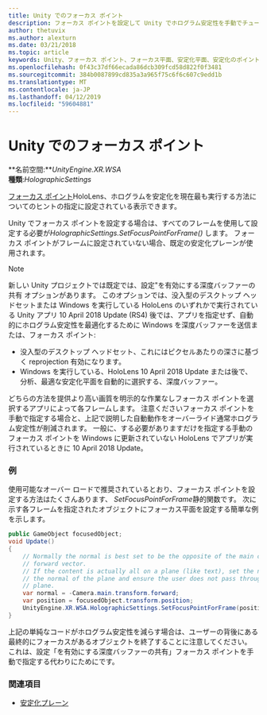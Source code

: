 ```yaml
---
title: Unity でのフォーカス ポイント
description: フォーカス ポイントを設定して Unity でホログラム安定性を手動でチューニング
author: thetuvix
ms.author: alexturn
ms.date: 03/21/2018
ms.topic: article
keywords: Unity、フォーカス ポイント、フォーカス平面、安定化平面、安定化のポイント、reprojection、LSR、深度バッファー
ms.openlocfilehash: 0f43c37df66ecada86dcb309fcd58d822f0f3481
ms.sourcegitcommit: 384b0087899cd835a3a965f75c6f6c607c9edd1b
ms.translationtype: MT
ms.contentlocale: ja-JP
ms.lasthandoff: 04/12/2019
ms.locfileid: "59604881"
---
```

# <a name="focus-point-in-unity"></a>Unity でのフォーカス ポイント

**名前空間:***UnityEngine.XR.WSA*<br>
**種類**:*HolographicSettings*

[フォーカス ポイント](hologram-stability.md#stabilization-plane)HoloLens、ホログラムを安定化を現在最も実行する方法についてのヒントの指定に設定されている表示できます。

Unity でフォーカス ポイントを設定する場合は、すべてのフレームを使用して設定する必要が*HolographicSettings.SetFocusPointForFrame()* します。 フォーカス ポイントがフレームに設定されていない場合、既定の安定化プレーンが使用されます。

> [!NOTE]
> 新しい Unity プロジェクトでは既定では、設定"を有効にする深度バッファーの共有 オプションがあります。  このオプションでは、没入型のデスクトップ ヘッドセットまたは Windows を実行している HoloLens のいずれかで実行されている Unity アプリ 10 April 2018 Update (RS4) 後では、アプリを指定せず、自動的にホログラム安定性を最適化するために Windows を深度バッファーを送信または、フォーカス ポイント:
> * 没入型のデスクトップ ヘッドセット、これにはピクセルあたりの深さに基づく reprojection 有効になります。
> * Windows を実行している、HoloLens 10 April 2018 Update または後で、分析、最適な安定化平面を自動的に選択する、深度バッファー。
>
> どちらの方法を提供より高い画質を明示的な作業なしフォーカス ポイントを選択するアプリによって各フレームします。  注意くださいフォーカス ポイントを手動で指定する場合と、上記で説明した自動動作をオーバーライド通常ホログラム安定性が削減されます。  一般に、する必要がありますだけを指定する手動のフォーカス ポイントを Windows に更新されていない HoloLens でアプリが実行されているときに 10 April 2018 Update。

### <a name="example"></a>例

使用可能なオーバー ロードで推奨されているとおり、フォーカス ポイントを設定する方法はたくさんあります、 *SetFocusPointForFrame*静的関数です。 次に示す各フレームを指定されたオブジェクトにフォーカス平面を設定する簡単な例を示します。

```cs
public GameObject focusedObject;
void Update()
{
    // Normally the normal is best set to be the opposite of the main camera's 
    // forward vector.
    // If the content is actually all on a plane (like text), set the normal to 
    // the normal of the plane and ensure the user does not pass through the 
    // plane.
    var normal = -Camera.main.transform.forward;     
    var position = focusedObject.transform.position;
    UnityEngine.XR.WSA.HolographicSettings.SetFocusPointForFrame(position, normal);
}
```

上記の単純なコードがホログラム安定性を減らす場合は、ユーザーの背後にある最終的にフォーカスがあるオブジェクトを終了することに注意してください。  これは、設定「を有効にする深度バッファーの共有」フォーカス ポイントを手動で指定する代わりにためにです。

### <a name="see-also"></a>関連項目
* [安定化プレーン](hologram-stability.md#stabilization-plane)
